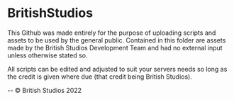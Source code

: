 # BritishStudios

This Github was made entirely for the purpose of uploading scripts and assets to be used by the general public. Contained in this folder are assets made by the British Studios Development Team and had no external input unless otherwise stated so.

All scripts can be edited and adjusted to suit your servers needs so long as the credit is given where due (that credit being British Studios).

-- © British Studios 2022
